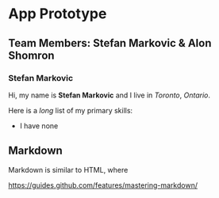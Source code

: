 # App Prototype

## Team Members: Stefan Markovic & Alon Shomron

### Stefan Markovic

Hi, my name is **Stefan Markovic** and I live in *Toronto*, *Ontario*.

Here is a *long* list of my primary skills:

* I have none



## Markdown

Markdown is similar to HTML, where

https://guides.github.com/features/mastering-markdown/
